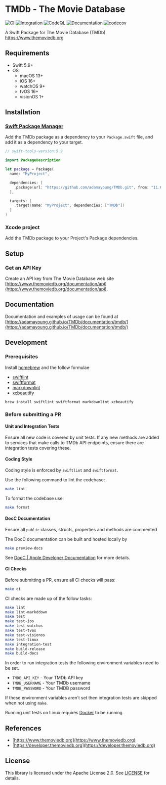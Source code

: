 # TMDb - The Movie Database

[![CI](https://github.com/adamayoung/TMDb/actions/workflows/ci.yml/badge.svg)](https://github.com/adamayoung/TMDb/actions/workflows/ci.yml)
[![Integration](https://github.com/adamayoung/TMDb/actions/workflows/integration.yml/badge.svg)](https://github.com/adamayoung/TMDb/actions/workflows/integration.yml)
[![CodeQL](https://github.com/adamayoung/TMDb/actions/workflows/codeql.yml/badge.svg)](https://github.com/adamayoung/TMDb/actions/workflows/codeql.yml)
[![Documentation](https://github.com/adamayoung/TMDb/actions/workflows/documentation.yml/badge.svg)](https://github.com/adamayoung/TMDb/actions/workflows/documentation.yml)
[![codecov](https://codecov.io/gh/adamayoung/TMDb/graph/badge.svg?token=TICHRASF6F)](https://codecov.io/gh/adamayoung/TMDb)

A Swift Package for The Movie Database (TMDb) <https://www.themoviedb.org>

## Requirements

* Swift 5.9+
* OS
  * macOS 13+
  * iOS 16+
  * watchOS 9+
  * tvOS 16+
  * visionOS 1+

## Installation

### [Swift Package Manager](https://github.com/apple/swift-package-manager)

Add the TMDb package as a dependency to your `Package.swift` file, and add it
as a dependency to your target.

```swift
// swift-tools-version:5.9

import PackageDescription

let package = Package(
  name: "MyProject",

  dependencies: [
    .package(url: "https://github.com/adamayoung/TMDb.git", from: "11.0.0")
  ],

  targets: [
    .target(name: "MyProject", dependencies: ["TMDb"])
  ]
)
```

### Xcode project

Add the TMDb package to your Project's Package dependencies.

## Setup

### Get an API Key

Create an API key from The Movie Database web site
[https://www.themoviedb.org/documentation/api](https://www.themoviedb.org/documentation/api).

## Documentation

Documentation and examples of usage can be found at
[https://adamayoung.github.io/TMDb/documentation/tmdb/](https://adamayoung.github.io/TMDb/documentation/tmdb/)

## Development

### Prerequisites

Install [homebrew](https://brew.sh) and the follow formulae

* [swiftlint](https://github.com/realm/SwiftLint)
* [swiftformat](https://github.com/nicklockwood/SwiftFormat)
* [markdownlint](https://github.com/igorshubovych/markdownlint-cli)
* [xcbeautify](https://github.com/cpisciotta/xcbeautify)

```bash
brew install swiftlint swiftformat markdownlint xcbeautify
```

### Before submitting a PR

#### Unit and Integration Tests

Ensure all new code is covered by unit tests. If any new methods are added to
services that make calls to TMDb API endpoints, ensure there are integration tests
covering these.

#### Coding Style

Coding style is enforced by `swiftlint` and `swiftformat`.

Use the following command to lint the codebase:

```bash
make lint
```

To format the codebase use:

```bash
make format
```

#### DocC Documentation

Ensure all `public` classes, structs, properties and methods are commented

The DocC documentation can be built and hosted locally by

```bash
make preview-docs
```

See [DocC | Apple Developer Documentation](https://developer.apple.com/documentation/docc)
for more details.

#### CI Checks

Before submitting a PR, ensure all CI checks will pass:

```bash
make ci
```

CI checks are made up of the follow tasks:

```bash
make lint
make lint-markddown
make test
make test-ios
make test-watchos
make test-tvos
make test-visionos
make test-linux
make integration-test
make build-release
make build-docs
```

In order to run integration tests the following environment variables need to
be set.

* `TMDB_API_KEY` - Your TMDb API key
* `TMDB_USERNAME` - Your TMDb username
* `TMDB_PASSWORD` - Your TMDB password

If these environment variables aren't set then integration tests are skipped
when not using `make`.

Running unit tests on Linux requires [Docker](https://www.docker.com) to be
running.

## References

* [https://www.themoviedb.org](https://www.themoviedb.org)
* [https://developer.themoviedb.org](https://developer.themoviedb.org)

## License

This library is licensed under the Apache License 2.0. See
[LICENSE](https://github.com/adamayoung/TMDb/blob/main/LICENSE) for details.
